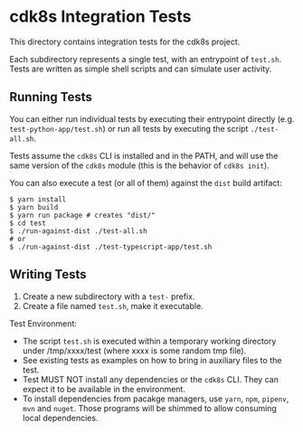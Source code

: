 # cdk8s Integration Tests

This directory contains integration tests for the cdk8s project.

Each subdirectory represents a single test, with an entrypoint of `test.sh`.
Tests are written as simple shell scripts and can simulate user activity.

## Running Tests

You can either run individual tests by executing their entrypoint directly (e.g.
`test-python-app/test.sh`) or run all tests by executing the script
`./test-all.sh`.

Tests assume the `cdk8s` CLI is installed and in the PATH, and will use the same
version of the `cdk8s` module (this is the behavior of `cdk8s init`).

You can also execute a test (or all of them) against the `dist` build artifact:

```shell
$ yarn install
$ yarn build
$ yarn run package # creates "dist/"
$ cd test
$ ./run-against-dist ./test-all.sh
# or
$ ./run-against-dist ./test-typescript-app/test.sh
```

## Writing Tests

1. Create a new subdirectory with a `test-` prefix.
2. Create a file named `test.sh`, make it executable.

Test Environment:
- The script `test.sh` is executed within a temporary working directory under
  /tmp/xxxx/test (where xxxx is some random tmp file).
- See existing tests as examples on how to bring in auxiliary files to the test.
- Test MUST NOT install any dependencies or the `cdk8s` CLI. They can expect it
  to be available in the environment.
- To install dependencies from pacakge managers, use `yarn`, `npm`, `pipenv`,
  `mvn` and `nuget`. Those programs will be shimmed to allow consuming local
  dependencies.


